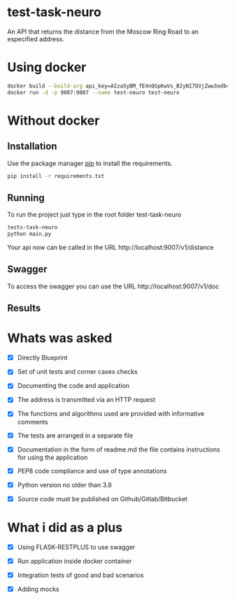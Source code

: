 # test-task-neuro
An API that returns the distance from the Moscow Ring Road to an especified address.


# Using docker

```bash
docker build --build-arg api_key=AIzaSyBM_fE4nQGpKwVs_B2yNI7QVjZww3odb44 --tag test-neuro .
docker run -d -p 9007:9007 --name test-neuro test-neuro
```

# Without docker

## Installation

Use the package manager [pip](https://pip.pypa.io/en/stable/) to install the requirements.

```bash
pip install -r requirements.txt
```

## Running

To run the project just type in the root folder test-task-neuro

```bash
tests-task-neuro 
python main.py
```

Your api now can be called in the URL http://localhost:9007/v1/distance

## Swagger

To access the swagger you can use the URL http://localhost:9007/v1/doc


## Results

# Whats was asked
- [x] Directly Blueprint
- [x] Set of unit tests and corner cases checks
- [x] Documenting the code and application
  
- [x] The address is transmitted via an HTTP request
- [x] The functions and algorithms used are provided with informative comments
- [x] The tests are arranged in a separate file
- [x] Documentation in the form of readme.md the file contains instructions for using the application
- [x] PEP8 code compliance and use of type annotations
  
- [x] Python version no older than 3.8
- [x] Source code must be published on Github/Gitlab/Bitbucket
  
 # What i did as a plus
- [x] Using FLASK-RESTPLUS to use swagger
- [x] Run application inside docker container
- [x] Integration tests of good and bad scenarios
- [x] Adding mocks
  

